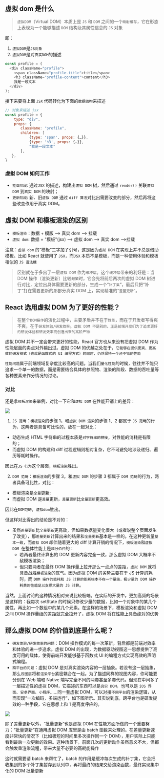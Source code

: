 ## 虚拟 dom 是什么

> `虚拟DOM`（Virtual DOM）本质上是 `JS` 和 `DOM` 之间的一个`映射缓存`，它在形态上表现为一个能够描述 `DOM` 结构及其属性信息的 `JS` 对象

即：

1. `虚拟DOM`是`JS对象`
2. `虚拟DOM`是对`真实DOM`的描述

```js
const profile = (
  <div className="profile">
    <span className="profile-title">title</span>
    <h3 className="profile-content">content</h3>
    我是一段文本
  </div>
);
```

接下来要将上面 `JSX` 代码转化为下面的`数据结构`来描述

```js
// 对象来描述 jsx
const profile = {
    type: "div",
    props: {
       className: "profile",
       children: [
           {type: 'span', props: {…}},
           {type: 'h3', props: {…}},
           "我是一段文本"
       ],
   },
}
```

### 虚拟 DOM 如何工作

- `挂载阶段`: 通过`JSX` 的描述，构建出`虚拟 DOM` 树，然后通过 `render()` 关联`虚拟 DOM` 到`真实 DOM` 的映射；
- `更新阶段`: 新、旧`虚拟 DOM` 通过 `diff 算法`对比出需要改变的部分，然后再将这些改变作用于真实 DOM。

## 虚拟 DOM 和模板渲染的区别

- `模板渲染`：数据 + 模版 --> 真实 dom --> 挂载
- `虚拟 dom`: 数据 + "模板"(jsx) --> 虚拟 dom --> 真实 dom -->挂载

注意：`虚拟 dom` 的“模板”二字加了引号，这是因为`虚拟 DOM` 在实现上并不总是借助模板。比如 React 就使用了 `JSX`，而`JSX` 本质不是模板，而是一种使用体验和模板相似的 `JS 语法糖`

> 区别就在于多出了一层`虚拟 DOM` 作为`缓冲层`。这个`缓冲层`带来的利好是：当 DOM 操作（渲染更新）比较`频繁`时，它会先将前后两次的虚拟 DOM 树进行对比，定位出具体需要更新的部分，生成一个“`补丁集`”，最后只把“补丁”打在需要更新的那部分真实 DOM 上，实现精准的“`差量更新`”。

## React 选用虚拟 DOM 为了更好的性能？

> 在整个`DOM操作`的演化过程中，主要矛盾并不在于`性能`，而在于开发者写得爽不爽，在于`研发体验/研发效率`。`虚拟 DOM 不是别的，正是前端开发们为了追求更好的研发体验和研发效率而创造出来的高阶产物`

虚拟 DOM 并不一定会带来更好的性能，React 官方也从来没有把虚拟 DOM 作为性能层面的卖点对外输出过。虚拟 DOM 的优越之处在于，`它能够在提供更爽、更高效的研发模式（也就是函数式的 UI 编程方式）的同时，仍然保持一个还不错的性能`

`性能问题`属于前端领域复杂度比较高的问题。当我们`量化性能`的时候，往往并不能只追求一个单一的数据，而是需要结合具体的参照物、渲染的阶段、数据的吞吐量等各种要素来作分情况的讨论。

### 对比
还是拿`模板渲染`来举例，对比一下它和`虚拟 DOM` 在性能开销上的差异：

![](https://chao31.github.io/pics/img/202303201217928.png)

1. `JS 范畴`：`模板渲染`的步骤 1，和`虚拟 DOM 渲染`的步骤 1、2 都属于 `JS 范畴`的行为，这两者是具备可比性的，放在一起对比：
  - 动态生成 HTML 字符串的过程本质是`对字符串的拼接`，对性能的消耗是有限的；
  - 而虚拟 DOM 的构建和 diff 过程逻辑则相对复杂，它不可避免地涉及递归、遍历等耗时操作。

因此在`JS 行为`这个层面，`模板渲染`胜出。

2. `DOM 范畴`：`模板渲染`的步骤 3，和`虚拟 DOM` 的步骤 3 都属于 `DOM 范畴`的行为，两者具备可比性，对比：
  - 模板渲染是`全量`更新;
  - 而虚拟 DOM 是`差量`更新，`差量更新`比`全量更新`更高效。

因此在`DOM范畴`，`虚拟dom`胜出。

但这样对比得出的结论是不对的：

- 虽然`差量更新`比`全量更新`更高效，但如果数据量变化很大（或者说整个页面发生了改变），那`差量更新`计算出来的结果和`全量更新`基本是一样的。在这种更新量`基本一致`，而`虚拟 DOM` 却伴随着更大的 diff 计算开销的情况下，`模板渲染`和`虚拟 DOM `在整体性能上是`难分伯仲`的：
  - 若两者最终计算出的 DOM 更新内容完全一致，那么虚拟 DOM 大概率不敌模板渲染；
  - 但只要两者在最终 DOM 操作量上拉开那么一点点的差距，`虚拟 DOM` 就将具备战胜`模板渲染`的底气。因为虚拟 DOM 的劣势主要在于 JS 计算的耗时，而 `DOM 操作的能耗和 JS 计算的能耗根本不在一个量级，极少量的 DOM 操作耗费的性能足以支撑大量的 JS 计算`。

当然，上面讨论的这种情况相对来说比较极端。在实际的开发中，更加高频的场景是这样的：我每次 setState 的时候只修改少量的数据，比如一个对象中的某几个属性，再比如一个数组中的某几个元素。在这样的场景下，模板渲染和虚拟 DOM 之间 DOM 操作量级的差距就完全拉开了，虚拟 DOM 将在性能上具备绝对的优势

## 那么虚拟 DOM 的价值到底是什么呢？

- `研发体验/研发效率的问题`：DOM 操作模式的每一次革新，背后都是前端对效率和体验的进一步追求。虚拟 DOM 的出现，为数据驱动视图这一思想提供了高度可用的载体，使得前端开发能够基于函数式 UI 的编程方式实现高效的声明式编程。
- `跨平台的问题`：虚拟 DOM 是对真实渲染内容的一层抽象。若没有这一层抽象，那么`视图层`将和`渲染平台`紧密耦合在一起，为了描述同样的视图内容，你可能要分别在 Web 端和 Native 端写完全不同的两套甚至多套代码。但现在中间多了一层描述性的虚拟 DOM，它描述的东西可以是`真实 DOM`，也可以是 `iOS 界面`、`安卓界面`、`小程序`......同一套虚拟 DOM，可以对接`不同平台`的渲染逻辑，从而实现“一次编码，多端运行”，如下图所示。其实说到底，跨平台也是研发提效的一种手段，它在思想上和 1 是高度呼应的。

![](https://chao31.github.io/pics/img/202303201245470.png)

除了差量更新以外，“批量更新”也是虚拟 DOM 在性能方面所做的一个重要努力：“批量更新”在通用虚拟 DOM 库里是由 batch 函数来处理的。在差量更新速度非常快的情况下（比如极短的时间里多次操作同一个 DOM），用户实际上只能看到最后一次更新的效果。这种场景下，前面几次的更新动作虽然意义不大，但都会触发重渲染流程，带来大量不必要的高耗能操作

这时就需要请 batch 来帮忙了，batch 的作用是缓冲每次生成的补丁集，它会把收集到的多个补丁集暂存到队列中，再将最终的结果交给渲染函数，最终实现集中化的 DOM 批量更新








